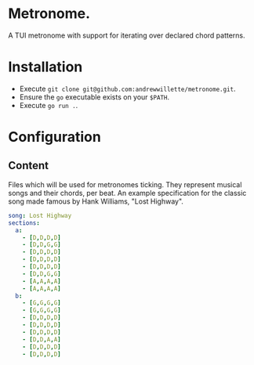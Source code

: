 # Metronome.
A TUI metronome with support for iterating over declared chord patterns.

# Installation
* Execute `git clone git@github.com:andrewwillette/metronome.git`.
* Ensure the `go` executable exists on your `$PATH`.
* Execute `go run .`.

# Configuration
## Content
Files which will be used for metronomes ticking. They represent musical songs and their chords, per beat.
An example specification for the classic song made famous by Hank Williams, "Lost Highway".

```yml
song: Lost Highway
sections:
  a:
    - [D,D,D,D]
    - [D,D,G,G]
    - [D,D,D,D]
    - [D,D,D,D]
    - [D,D,D,D]
    - [D,D,G,G]
    - [A,A,A,A]
    - [A,A,A,A]
  b:
    - [G,G,G,G]
    - [G,G,G,G]
    - [D,D,D,D]
    - [D,D,D,D]
    - [D,D,D,D]
    - [D,D,A,A]
    - [D,D,D,D]
    - [D,D,D,D]
```
